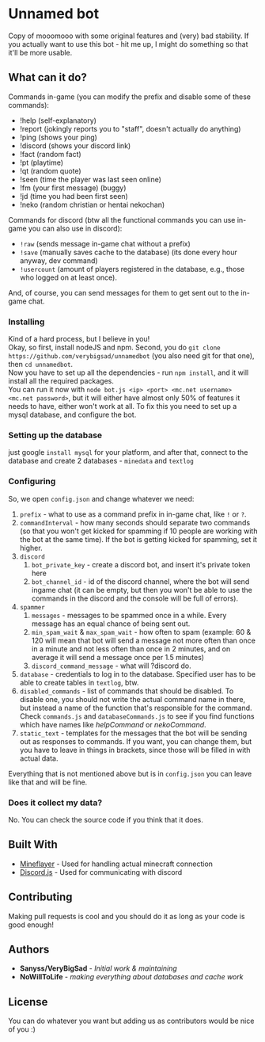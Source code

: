 # Unnamed bot

Copy of mooomooo with some original features and (very) bad stability. If you actually want to use this bot - hit me up, I might do something so that it'll be more usable.

## What can it do?

Commands in-game (you can modify the prefix and disable some of these commands):
* !help (self-explanatory)
* !report (jokingly reports you to "staff", doesn't actually do anything)
* !ping (shows your ping)
* !discord (shows your discord link)
* !fact (random fact)
* !pt (playtime)
* !qt (random quote) 
* !seen (time the player was last seen online)
* !fm (your first message) (buggy)
* !jd (time you had been first seen)
* !neko (random christian or hentai nekochan)

Commands for discord (btw all the functional commands you can use in-game you can also use in discord):
* `!raw` (sends message in-game chat without a prefix)
*  `!save` (manually saves cache to the database) (its done every hour anyway, dev command)
* `!usercount` (amount of players
registered in the database, e.g., those who logged on at least once).

And, of course, you can send messages for them to get sent out to the in-game chat.

### Installing
Kind of a hard process, but I believe in you!\
Okay, so first, install nodeJS and npm. Second, you do `git clone https://github.com/verybigsad/unnamedbot` (you also need git for that one), then `cd unnamedbot`.\
Now you have to set up all the dependencies - run `npm install`, and it will install all the required packages. \
You can run it now with `node bot.js <ip> <port> <mc.net username> <mc.net password>`, but it will either have almost only 50% of features it needs to have, either won't work at all. To fix this you need to set up a mysql database, and configure the bot.


### Setting up the database
just google `install mysql` for your platform, and after that, connect to the database and create 2 databases - `minedata` and `textlog`


### Configuring
So, we open `config.json` and change whatever we need:
1. `prefix` - what to use as a command prefix in in-game chat, like `!` or `?`. 
2. `commandInterval` - how many seconds should separate two commands (so that you won't get kicked for spamming if 10 people are working with the bot at the same time). If the bot is getting kicked for spamming, set it higher.
3. `discord`
    1. `bot_private_key` - create a discord bot, and insert it's private token here
    2. `bot_channel_id` - id of the discord channel, where the bot will send ingame chat (it can be empty, but then you won't be able to use the commands in the discord and the console will be full of errors).
4. `spammer`
    1. `messages` - messages to be spammed once in a while. Every message has an equal chance of being sent out.
    2. `min_spam_wait` & `max_spam_wait` - how often to spam (example: 60 & 120 will mean that bot will send a message not more often than once in a minute and not less often than once in 2 minutes, and on average it will send a message once per 1.5 minutes)
    3. `discord_command_message` - what will ?discord do.
5. `database` - credentials to log in to the database. Specified user has to be able to create tables in `textlog`, btw.
6. `disabled_commands` - list of commands that should be disabled. To disable one, you should not write the actual command name in there, but instead a name of the function that's responsible for the command. Check `commands.js` and `databaseCommands.js` to see if you find functions which have names like *helpCommand* or *nekoCommand*.
7. `static_text` - templates for the messages that the bot will be sending out as responses to commands. If you want, you can change them, but you have to leave in things in brackets, since those will be filled in with actual data.

Everything that is not mentioned above but is in `config.json` you can leave like that and will be fine.

### Does it collect my data?

No. You can check the source code if you think that it does.

## Built With

* [Mineflayer](https://github.com/PrismarineJS/mineflayer/) - Used for handling actual minecraft connection
* [Discord.js](https://discord.js.org/) - Used for communicating with discord

## Contributing

Making pull requests is cool and you should do it as long as your code is good enough!

## Authors

* **Sanyss/VeryBigSad** - *Initial work & maintaining*
* **NoWillToLife** - *making everything about databases and cache work*

## License

You can do whatever you want but adding us as contributors would be nice of you :)

